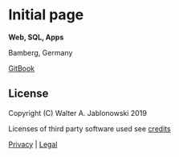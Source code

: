 # Initial page

**Web, SQL, Apps**

Bamberg, Germany

[GitBook](https://walter-a-jablonowski.gitbook.io/waj-hq)

## License

Copyright \(C\) Walter A. Jablonowski 2019

Licenses of third party software used see [credits](https://github.com/walter-a-jablonowski/walter-a-jablonowski.github.io/tree/c89f9a0f38469ac0675b3d38248a0d47440adab4/credits.md)

[Privacy](https://walter-a-jablonowski.github.io/privacy.html) \| [Legal](https://walter-a-jablonowski.github.io/imprint.html)

